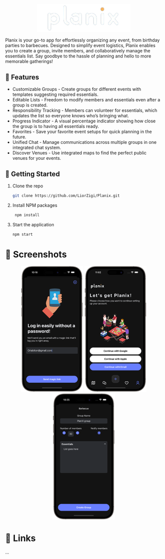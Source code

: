 <p align="center">
  <img src="assets/Planix.png" alt="Planix Logo" width="300"/>
</p>

<p>
Planix is your go-to app for effortlessly organizing any event, from birthday parties to barbecues. Designed to simplify event logistics, Planix enables you to create a group, invite members, and collaboratively manage the essentials list. Say goodbye to the hassle of planning and hello to more memorable gatherings!
</p>

## 📲  Features

- Customizable Groups - Create groups for different events with templates suggesting required essentials.
- Editable Lists - Freedom to modify members and essentials even after a group is created.
- Responsibility Tracking - Members can volunteer for essentials, which updates the list so everyone knows who’s bringing what.
- Progress Indicator - A visual percentage indicator showing how close the group is to having all essentials ready.
- Favorites - Save your favorite event setups for quick planning in the future.
- Unified Chat - Manage communications across multiple groups in one integrated chat system.
- Discover Venues - Use integrated maps to find the perfect public venues for your events.


## 🚀  Getting Started

1. Clone the repo
   ```sh
   git clone https://github.com/LiorZigi/Planix.git
   ```
2. Install NPM packages
   ```sh
    npm install
   ```
3. Start the application
   ```sh
   npm start
   ```

# 📸  Screenshots

<p align="center">
  <img src="assets/email-login-portrait.png" alt="Planix Logo" width="200"/>
  <img src="assets/auth-screen-portrait.png" alt="Planix Logo" width="200"/>
  <img src="assets/event-modal-portrait.png" alt="Planix Logo" width="200"/>
</p>

# 🔗  Links
...
